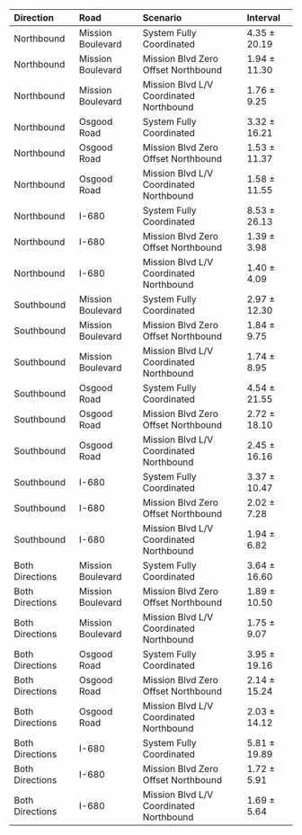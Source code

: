 | Direction       | Road              | Scenario                                | Interval     |
|:----------------|:------------------|:----------------------------------------|:-------------|
| Northbound      | Mission Boulevard | System Fully Coordinated                | 4.35 ± 20.19 |
| Northbound      | Mission Boulevard | Mission Blvd Zero Offset Northbound     | 1.94 ± 11.30 |
| Northbound      | Mission Boulevard | Mission Blvd L/V Coordinated Northbound | 1.76 ± 9.25  |
| Northbound      | Osgood Road       | System Fully Coordinated                | 3.32 ± 16.21 |
| Northbound      | Osgood Road       | Mission Blvd Zero Offset Northbound     | 1.53 ± 11.37 |
| Northbound      | Osgood Road       | Mission Blvd L/V Coordinated Northbound | 1.58 ± 11.55 |
| Northbound      | I-680             | System Fully Coordinated                | 8.53 ± 26.13 |
| Northbound      | I-680             | Mission Blvd Zero Offset Northbound     | 1.39 ± 3.98  |
| Northbound      | I-680             | Mission Blvd L/V Coordinated Northbound | 1.40 ± 4.09  |
| Southbound      | Mission Boulevard | System Fully Coordinated                | 2.97 ± 12.30 |
| Southbound      | Mission Boulevard | Mission Blvd Zero Offset Northbound     | 1.84 ± 9.75  |
| Southbound      | Mission Boulevard | Mission Blvd L/V Coordinated Northbound | 1.74 ± 8.95  |
| Southbound      | Osgood Road       | System Fully Coordinated                | 4.54 ± 21.55 |
| Southbound      | Osgood Road       | Mission Blvd Zero Offset Northbound     | 2.72 ± 18.10 |
| Southbound      | Osgood Road       | Mission Blvd L/V Coordinated Northbound | 2.45 ± 16.16 |
| Southbound      | I-680             | System Fully Coordinated                | 3.37 ± 10.47 |
| Southbound      | I-680             | Mission Blvd Zero Offset Northbound     | 2.02 ± 7.28  |
| Southbound      | I-680             | Mission Blvd L/V Coordinated Northbound | 1.94 ± 6.82  |
| Both Directions | Mission Boulevard | System Fully Coordinated                | 3.64 ± 16.60 |
| Both Directions | Mission Boulevard | Mission Blvd Zero Offset Northbound     | 1.89 ± 10.50 |
| Both Directions | Mission Boulevard | Mission Blvd L/V Coordinated Northbound | 1.75 ± 9.07  |
| Both Directions | Osgood Road       | System Fully Coordinated                | 3.95 ± 19.16 |
| Both Directions | Osgood Road       | Mission Blvd Zero Offset Northbound     | 2.14 ± 15.24 |
| Both Directions | Osgood Road       | Mission Blvd L/V Coordinated Northbound | 2.03 ± 14.12 |
| Both Directions | I-680             | System Fully Coordinated                | 5.81 ± 19.89 |
| Both Directions | I-680             | Mission Blvd Zero Offset Northbound     | 1.72 ± 5.91  |
| Both Directions | I-680             | Mission Blvd L/V Coordinated Northbound | 1.69 ± 5.64  |